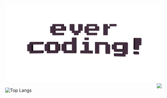 ![ever coding](/evercoding.gif)
<img align="right" src="https://github-readme-stats.vercel.app/api?username=knowther&show_icons=true&theme=radical&title_color=8E2DE2&text_color=fff&icon_color=8E2DE2">

![Top Langs](https://github-readme-stats.vercel.app/api/top-langs/?username=knowther&theme=radical&title_color=8E2DE2&text_color=fff)

